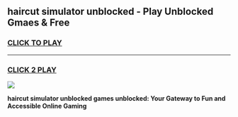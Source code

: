 
## haircut simulator unblocked - Play Unblocked Gmaes & Free
<h3>
<a href="https://news.freeplayer.one?title=haircut_simulator_unblocked&ref=23F">CLICK TO PLAY</a></h3>
<hr>

<h3>
<a href="https://news.freeplayer.one?title=haircut_simulator_unblocked&ref=23F">CLICK 2 PLAY</a>
  
</h3>

<a href="https://news.freeplayer.one?title=haircut_simulator_unblocked&ref=23F/"><img src="https://clearcache.store/games.png"></a>


**haircut simulator unblocked games unblocked: Your Gateway to Fun and Accessible Online Gaming**
